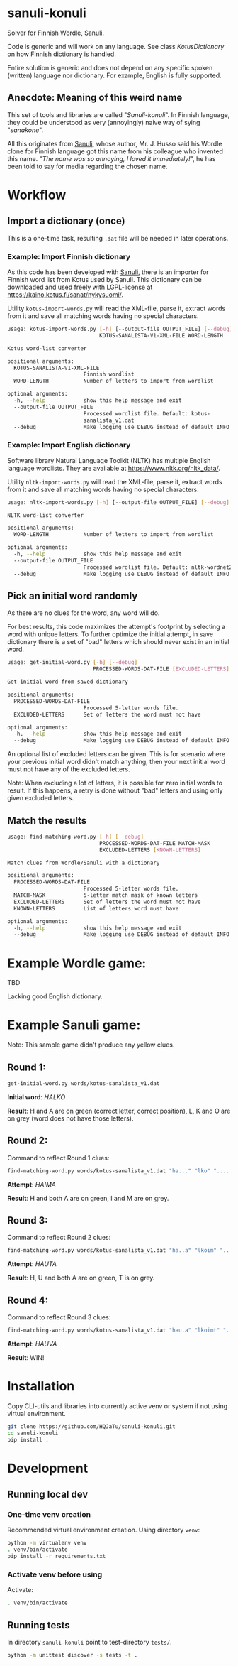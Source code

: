 # sanuli-konuli
Solver for Finnish Wordle, Sanuli.

Code is generic and will work on any language. See class _KotusDictionary_
on how Finnish dictionary is handled.

Entire solution is generic and does not depend on any specific spoken (written)
language nor dictionary. For example, English is fully supported.

## Anecdote: Meaning of this weird name

This set of tools and libraries are called "_Sanuli-konuli_".
In Finnish language, they could be understood as very (annoyingly) naive way
of sying "_sanakone_".

All this originates from [Sanuli](https://sanuli.fi), whose author, Mr. J. Husso
said his Wordle clone for Finnish language got this name from his colleague who
invented this name. "_The name was so annoying, I loved it immediately!_", he
has been told to say for media regarding the chosen name.

# Workflow

## Import a dictionary (once)

This is a one-time task, resulting `.dat` file will be needed in later operations.

### Example: Import Finnish dictionary

As this code has been developed with [Sanuli](https://sanuli.fi), there is an importer for
Finnish word list from Kotus used by Sanuli. This dictionary can be downloaded and used freely
with LGPL-license at https://kaino.kotus.fi/sanat/nykysuomi/.

Utility `kotus-import-words.py` will read the XML-file, parse it,
extract words from it and save all matching words having no special characters.

```bash
usage: kotus-import-words.py [-h] [--output-file OUTPUT_FILE] [--debug]
                             KOTUS-SANALISTA-V1-XML-FILE WORD-LENGTH

Kotus word-list converter

positional arguments:
  KOTUS-SANALISTA-V1-XML-FILE
                        Finnish wordlist
  WORD-LENGTH           Number of letters to import from wordlist

optional arguments:
  -h, --help            show this help message and exit
  --output-file OUTPUT_FILE
                        Processed wordlist file. Default: kotus-
                        sanalista_v1.dat
  --debug               Make logging use DEBUG instead of default INFO.
```

### Example: Import English dictionary

Software library Natural Language Toolkit (NLTK) has multiple English language
wordlists. They are available at https://www.nltk.org/nltk_data/.

Utility `nltk-import-words.py` will read the XML-file, parse it,
extract words from it and save all matching words having no special characters.

```bash
usage: nltk-import-words.py [-h] [--output-file OUTPUT_FILE] [--debug] WORD-LENGTH

NLTK word-list converter

positional arguments:
  WORD-LENGTH           Number of letters to import from wordlist

optional arguments:
  -h, --help            show this help message and exit
  --output-file OUTPUT_FILE
                        Processed wordlist file. Default: nltk-wordnet2021.dat
  --debug               Make logging use DEBUG instead of default INFO.
```

## Pick an initial word randomly

As there are no clues for the word, any word will do.

For best results, this code maximizes the attempt's footprint by selecting
a word with unique letters. To further optimize the initial attempt, in
save dictionary there is a set of "bad" letters which should never exist in an
initial word.

```bash
usage: get-initial-word.py [-h] [--debug]
                           PROCESSED-WORDS-DAT-FILE [EXCLUDED-LETTERS]

Get initial word from saved dictionary

positional arguments:
  PROCESSED-WORDS-DAT-FILE
                        Processed 5-letter words file.
  EXCLUDED-LETTERS      Set of letters the word must not have

optional arguments:
  -h, --help            show this help message and exit
  --debug               Make logging use DEBUG instead of default INFO.
```

An optional list of excluded letters can be given. This is for scenario where
your previous initial word didn't match anything, then your next initial word
must not have any of the excluded letters.

Note: When excluding a lot of letters, it is possible for zero initial words
to result. If this happens, a retry is done without "bad" letters and using
only given excluded letters.

## Match the results

```bash
usage: find-matching-word.py [-h] [--debug]
                             PROCESSED-WORDS-DAT-FILE MATCH-MASK
                             EXCLUDED-LETTERS [KNOWN-LETTERS]

Match clues from Wordle/Sanuli with a dictionary

positional arguments:
  PROCESSED-WORDS-DAT-FILE
                        Processed 5-letter words file.
  MATCH-MASK            5-letter match mask of known letters
  EXCLUDED-LETTERS      Set of letters the word must not have
  KNOWN-LETTERS         List of letters word must have

optional arguments:
  -h, --help            show this help message and exit
  --debug               Make logging use DEBUG instead of default INFO.
```

# Example Wordle game:
TBD

Lacking good English dictionary.

# Example Sanuli game:

Note: This sample game didn't produce any yellow clues.

## Round 1:
```bash
get-initial-word.py words/kotus-sanalista_v1.dat
```
**Initial word**: _HALKO_

**Result**: H and A are on green (correct letter, correct position),
L, K and O are on grey (word does not have those letters).

## Round 2:
Command to reflect Round 1 clues:
```bash
find-matching-word.py words/kotus-sanalista_v1.dat "ha..." "lko" "....."
```
**Attempt**: _HAIMA_

**Result**: H and both A are on green,
I and M are on grey.

## Round 3:
Command to reflect Round 2 clues:
```bash
find-matching-word.py words/kotus-sanalista_v1.dat "ha..a" "lkoim" "....."
```
**Attempt**: _HAUTA_

**Result**: H, U and both A are on green,
T is on grey.

## Round 4:
Command to reflect Round 3 clues:
```bash
find-matching-word.py words/kotus-sanalista_v1.dat "hau.a" "lkoimt" "....."
```
**Attempt**: _HAUVA_

**Result**: WIN!

# Installation
Copy CLI-utils and libraries into currently active venv or system if not using virtual environment.
```bash
git clone https://github.com/HQJaTu/sanuli-konuli.git
cd sanuli-konuli
pip install .
```

# Development

## Running local dev

### One-time venv creation
Recommended virtual environment creation. Using directory `venv`:
```bash
python -m virtualenv venv
. venv/bin/activate
pip install -r requirements.txt
```

### Activate venv before using
Activate:
```bash
. venv/bin/activate
```

## Running tests

In directory `sanuli-konuli` point to test-directory `tests/`.
```bash
python -m unittest discover -s tests -t .
```
